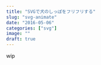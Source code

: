 ```yaml
---
title: "SVGで犬のしっぽをフリフリする"
slug: "svg-animate"
date: "2016-05-06"
categories: ["svg"]
image: ""
draft: true
---
```


wip
